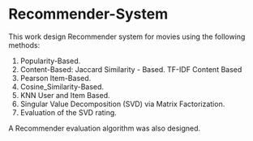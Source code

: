 # Recommender-System
This work design Recommender system for movies using the following methods:
1. Popularity-Based.
2. Content-Based:
  Jaccard Similarity - Based.
  TF-IDF Content Based
3. Pearson Item-Based.
4. Cosine_Similarity-Based.
5. KNN User and Item Based.
6. Singular Value Decomposition (SVD) via Matrix Factorization.
7. Evaluation of the SVD rating.

A Recommender evaluation algorithm was also designed.
